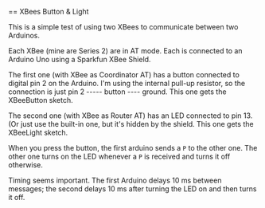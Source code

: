 == XBees Button & Light

This is a simple test of using two XBees to communicate between two
Arduinos.

Each XBee (mine are Series 2) are in AT mode. Each is connected to an
Arduino Uno using a Sparkfun XBee Shield.

The first one (with XBee as Coordinator AT) has a button connected to
digital pin 2 on the Arduino. I'm using the internal pull-up resistor,
so the connection is just pin 2 ----- button ---- ground.  This one
gets the XBeeButton sketch.

The second one (with XBee as Router AT) has an LED connected to pin
13. (Or just use the built-in one, but it's hidden by the shield.
This one gets the XBeeLight sketch.

When you press the button, the first arduino sends a `P` to the other
one. The other one turns on the LED whenever a `P` is received and
turns it off otherwise.

Timing seems important. The first Arduino delays 10 ms between
messages; the second delays 10 ms after turning the LED on and then
turns it off.

